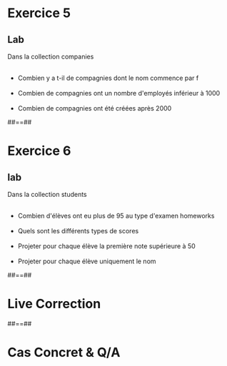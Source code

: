 <!-- .slide: class="exercice"-->
# Exercice 5
## Lab
Dans la collection companies <br><br>
<!-- .element: class="bold center" -->

- Combien y a t-il de compagnies dont le nom commence par f<br><br>
- Combien de compagnies ont un nombre d'employés inférieur à 1000<br><br>
- Combien de compagnies ont été créées après 2000

##==##

<!-- .slide: class="exercice"-->
# Exercice 6
## lab

Dans la collection students<br><br>
<!-- .element: class="bold center" -->

- Combien d'élèves ont eu plus de 95 au type d'examen homeworks <br><br>
- Quels sont les différents types de scores<br><br>
- Projeter pour chaque élève la première note supérieure à 50<br><br>
- Projeter pour chaque élève uniquement le nom


##==##
<!-- .slide: class="transition-bg-sfeir-3 blue"-->
# Live Correction

##==##
<!-- .slide: class="transition-bg-sfeir-2 blue"-->
# Cas Concret & Q/A
